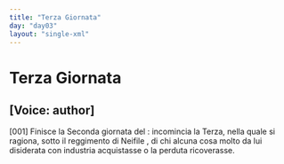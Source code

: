 ```yaml
---
title: "Terza Giornata"
day: "day03"
layout: "single-xml"
---
```

<div id="day03" ruler="neifile" type="Day">
 <h1>
  Terza Giornata
 </h1>
 <argument>
  <p>
   <h2>
    [Voice: author]
   </h2>
  </p>
  <p>
   <a name="p03990001">
    [001]
   </a>
   Finisce la Seconda giornata del
   <title>
    Decameron
   </title>
   : incomincia la Terza, nella quale si ragiona, sotto il reggimento di
   <name persref="neifile" type="person">
    Neifile
   </name>
   , di chi alcuna cosa molto da lui disiderata con industria acquistasse o la perduta ricoverasse.
  </p>
 </argument>
</div>